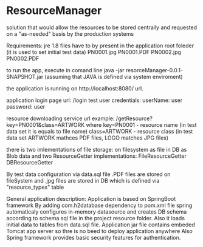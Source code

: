 # ResourceManager
solution that would allow the resources to be stored centrally and requested on a "as-needed" basis by the production systems


Requirements:
jre 1.8
files have to by present in the application root foleder (it is used to set initial test data)
PN0001.jpg
PN0001.PDF
PN0002.jpg
PN0002.PDF

to run the app, execute in comand line
java -jar resorceManager-0.0.1-SNAPSHOT.jar
(assuming that JAVA is defined via system enviroment)

the application is running on http://localhost:8080/ url.

application login page url:
/login
test user credentials:
userName: user
password: user


resource downloading service url example:
/getResource?key=PN0001&class=ARTWORK
where key=PN0001 - resource name (in test data set it is equals to file name)
class=ARTWORK - resource class (in test data set ARTWORK mathces PDF files, LOGO matches JPG files)


there is two imlementations of file storage:
on filesystem as file 
in DB as Blob data
and two ResourceGetter implementations:
FileResourceGetter
DBResourceGetter

By test data configuration via data.sql file .PDF files are stored on fileSystem and .jpg files are stored in DB which is defined via "resource_types" table

General application description:
Application is based on SpringBoot framework
By adding com.h2database dependency to pom.xml file spring automaticaly configures in-memory datasource and creates DB schema according to schema.sql file in the project resource folder. Also it loads initial data to tables from data.sql file.
Application jar file contains embeded Tomcat app server so thre is no beed to deploy application anywhere
Also Spring framework provides basic security features for authentication.

